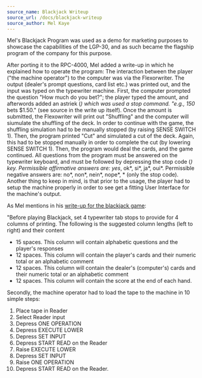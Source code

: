 ```yaml
---
source_name: Blackjack Writeup
source_url: /docs/blackjack-writeup
source_author: Mel Kaye
---
```


Mel's Blackjack Program was used as a demo for marketing purposes to showcase the capabilities of the LGP-30, and as such became the flagship program of the company for this purpose.

After porting it to the RPC-4000, Mel added a write-up in which he explained how to operate the program: The interaction between the player ("the machine operator") to the computer was via the Flexorwriter. The output (dealer's prompt questions, card list etc.) was printed out, and the input was typed on the typewriter machine. First, the computer prompted the question "How much do you bet?"; the player typed the amount, and afterwords added an astriek (_) which was used a stop command. "e.g., 150_ bets $1.50." (see source in the write up itself). Once the amount is submitted, the Flexowriter will print out "Shuffling" and the computer will siumulate the shuffling of the deck. In order to continue with the game, the shuffling simulation had to be manually stopped (by raising SENSE SWITCH 1). Then, the program printed "Cut" and simulated a cut of the deck. Again, this had to be stopped manually in order to complete the cut (by lowering SENSE SWITCH 1). Then, the program would deal the cards, and the game continued. All questions from the program must be answered on the typewriter keyboard, and must be followed by depressing the stop code (_) key. Permissible affirmative answers are: yes_, ok*, si*, ja*, oui*. Permissible negative answers are: no*, non*, nein*, nope*, \* (only the stop code). Another thing to keep in mind, is that prior to the usage, the player had to setup the machine properly in order to see get a fitting User Interface for the machine's output.

As Mel mentions in his [write-up for the blackjack game](/docs/blackjack-writeup):

"Before playing Blackjack, set 4 typewriter tab stops to provide for 4 columns of printing. The following is the suggested column lengths (left to right) and their content

- 15 spaces. This column will contain alphabetic questions and the player's responses
- 12 spaces. This column will contain the player's cards and their numeric total or an alphabetic comment
- 12 spaces. This column will contain the dealer's (computer's) cards and their numeric total or an alphabetic comment
- 12 spaces. This column will contain the score at the end of each hand.

Secondly, the machine operator had to load the tape to the machine in 10 simple steps:

1. Place tape in Reader
2. Select Reader input
3. Depress ONE OPERATION
4. Depress EXECUTE LOWER
5. Depress SET INPUT
6. Depress START READ on the Reader
7. Raise EXECUTE LOWER
8. Depress SET INPUT
9. Raise ONE OPERATION
10. Depress START READ on the Reader.
